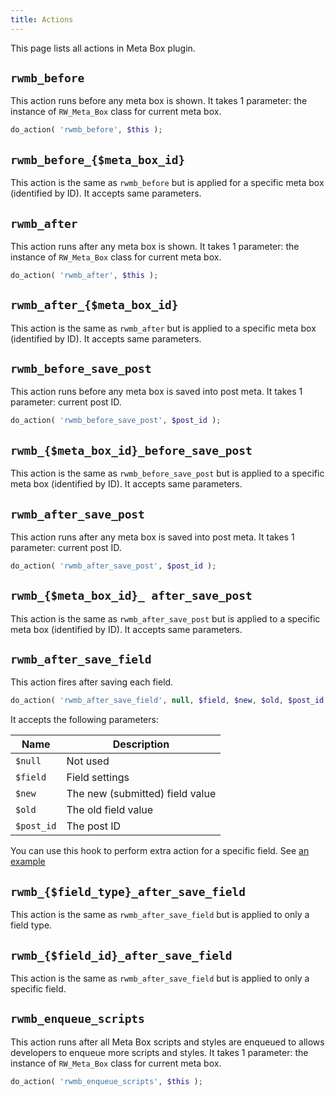 ```yaml
---
title: Actions
---
```


This page lists all actions in Meta Box plugin.

## `rwmb_before`

This action runs before any meta box is shown. It takes 1 parameter: the instance of `RW_Meta_Box` class for current meta box.

```php
do_action( 'rwmb_before', $this );
```

## `rwmb_before_{$meta_box_id}`

This action is the same as `rwmb_before` but is applied for a specific meta box (identified by ID). It accepts same parameters.

## `rwmb_after`

This action runs after any meta box is shown. It takes 1 parameter: the instance of `RW_Meta_Box` class for current meta box.

```php
do_action( 'rwmb_after', $this );
```

## `rwmb_after_{$meta_box_id}`

This action is the same as `rwmb_after` but is applied to a specific meta box (identified by ID). It accepts same parameters.

## `rwmb_before_save_post`

This action runs before any meta box is saved into post meta. It takes 1 parameter: current post ID.

```php
do_action( 'rwmb_before_save_post', $post_id );
```

## `rwmb_{$meta_box_id}_before_save_post`

This action is the same as `rwmb_before_save_post` but is applied to a specific meta box (identified by ID). It accepts same parameters.

## `rwmb_after_save_post`

This action runs after any meta box is saved into post meta. It takes 1 parameter: current post ID.

```php
do_action( 'rwmb_after_save_post', $post_id );
```

## `rwmb_{$meta_box_id}_ after_save_post`

This action is the same as `rwmb_after_save_post` but is applied to a specific meta box (identified by ID). It accepts same parameters.

## `rwmb_after_save_field`

This action fires after saving each field.

```php
do_action( 'rwmb_after_save_field', null, $field, $new, $old, $post_id );
```

It accepts the following parameters:

Name|Description
---|---
`$null`|Not used
`$field`|Field settings
`$new`|The new (submitted) field value
`$old`|The old field value
`$post_id`|The post ID

You can use this hook to perform extra action for a specific field. See [an example](https://metabox.io/support/topic/using-custom-attributes-from-rwmb_before_save_post-action/)

## `rwmb_{$field_type}_after_save_field`

This action is the same as `rwmb_after_save_field` but is applied to only a field type.

## `rwmb_{$field_id}_after_save_field`

This action is the same as `rwmb_after_save_field` but is applied to only a specific field.

## `rwmb_enqueue_scripts`

This action runs after all Meta Box scripts and styles are enqueued to allows developers to enqueue more scripts and styles. It takes 1 parameter: the instance of `RW_Meta_Box` class for current meta box.

```php
do_action( 'rwmb_enqueue_scripts', $this );
```
